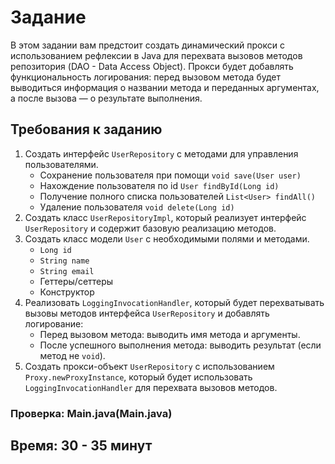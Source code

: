 # Задание

В этом задании вам предстоит создать динамический прокси с использованием рефлексии в Java для перехвата вызовов методов
репозитория (DAO - Data Access Object). Прокси будет добавлять функциональность логирования: перед вызовом метода будет
выводиться информация о названии метода и переданных аргументах, а после вызова — о результате выполнения.

## Требования к заданию

1. Создать интерфейс ```UserRepository``` с методами для управления пользователями.
   - Сохранение пользователя при помощи ```void save(User user)```
   - Нахождение пользователя по id ```User findById(Long id)```
   - Получение полного списка пользователей ```List<User> findAll()```
   - Удаление пользователя ```void delete(Long id)```
2. Создать класс ```UserRepositoryImpl```, который реализует интерфейс ```UserRepository``` и содержит базовую реализацию методов.
3. Создать класс модели ```User``` с необходимыми полями и методами.
   - ```Long id```
   - ```String name```
   - ```String email```
   - Геттеры/сеттеры
   - Конструктор
4. Реализовать ```LoggingInvocationHandler```, который будет перехватывать вызовы методов интерфейса ```UserRepository``` и добавлять логирование:
   - Перед вызовом метода: выводить имя метода и аргументы.
   - После успешного выполнения метода: выводить результат (если метод не ```void```).
5. Создать прокси-объект ```UserRepository``` с использованием ```Proxy.newProxyInstance```, который будет использовать ```LoggingInvocationHandler``` для перехвата вызовов методов.

### Проверка: Main.java(Main.java)

## Время: 30 - 35 минут